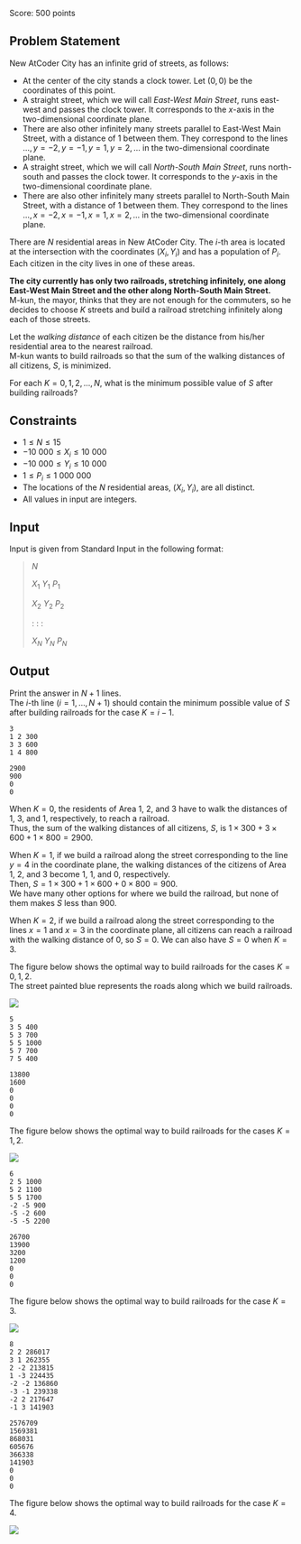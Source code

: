 Score: $500$ points

## Problem Statement

New AtCoder City has an infinite grid of streets, as follows:

- At the center of the city stands a clock tower. Let $(0, 0)$ be the coordinates of this point.
- A straight street, which we will call *East-West Main Street*, runs east-west and passes the clock tower. It corresponds to the $x$-axis in the two-dimensional coordinate plane.
- There are also other infinitely many streets parallel to East-West Main Street, with a distance of $1$ between them. They correspond to the lines $\ldots, y = -2, y = -1, y = 1, y = 2, \ldots$ in the two-dimensional coordinate plane.
- A straight street, which we will call *North-South Main Street*, runs north-south and passes the clock tower. It corresponds to the $y$-axis in the two-dimensional coordinate plane.
- There are also other infinitely many streets parallel to North-South Main Street, with a distance of $1$ between them. They correspond to the lines $\ldots, x = -2, x = -1, x = 1, x = 2, \ldots$ in the two-dimensional coordinate plane.

There are $N$ residential areas in New AtCoder City. The $i$-th area is located at the intersection with the coordinates $(X_i, Y_i)$ and has a population of $P_i$. Each citizen in the city lives in one of these areas.

**The city currently has only two railroads, stretching infinitely, one along East-West Main Street and the other along North-South Main Street.**<br>
M-kun, the mayor, thinks that they are not enough for the commuters, so he decides to choose $K$ streets and build a railroad stretching infinitely along each of those streets.

Let the *walking distance* of each citizen be the distance from his/her residential area to the nearest railroad.<br>
M-kun wants to build railroads so that the sum of the walking distances of all citizens, $S$, is minimized.

For each $K = 0, 1, 2, \dots, N$, what is the minimum possible value of $S$ after building railroads?

## Constraints

- $1 \leq N \leq 15$
- $-10 \ 000 \leq X_i \leq 10 \ 000$
- $-10 \ 000 \leq Y_i \leq 10 \ 000$
- $1 \leq P_i \leq 1 \ 000 \ 000$
- The locations of the $N$ residential areas, $(X_i, Y_i)$, are all distinct.
- All values in input are integers.

## Input

Input is given from Standard Input in the following format:

> $N$
> 
> $X_1$ $Y_1$ $P_1$
> 
> $X_2$ $Y_2$ $P_2$
> 
>  $:$  $:$  $:$
> 
> $X_N$ $Y_N$ $P_N$

## Output

Print the answer in $N+1$ lines.<br>
The $i$-th line $(i = 1, \ldots, N+1)$ should contain the minimum possible value of $S$ after building railroads for the case $K = i-1$.

```input1
3
1 2 300
3 3 600
1 4 800
```

```output1
2900
900
0
0
```

When $K = 0$, the residents of Area $1$, $2$, and $3$ have to walk the distances of $1$, $3$, and $1$, respectively, to reach a railroad.<br>
Thus, the sum of the walking distances of all citizens, $S$, is $1 \times 300 + 3 \times 600 + 1 \times 800 = 2900$.

When $K = 1$, if we build a railroad along the street corresponding to the line $y = 4$ in the coordinate plane, the walking distances of the citizens of Area $1$, $2$, and $3$ become $1$, $1$, and $0$, respectively.<br>
Then, $S = 1 \times 300 + 1 \times 600 + 0 \times 800 = 900$.<br>
We have many other options for where we build the railroad, but none of them makes $S$ less than $900$.

When $K = 2$, if we build a railroad along the street corresponding to the lines $x = 1$ and $x = 3$ in the coordinate plane, all citizens can reach a railroad with the walking distance of $0$, so $S = 0$. We can also have $S = 0$ when $K = 3$.

The figure below shows the optimal way to build railroads for the cases $K = 0, 1, 2$.<br>
The street painted blue represents the roads along which we build railroads.

![](https://img.atcoder.jp/m-solutions2020/fc274bed71a4c37706550fa083496d39.png)

```input2
5
3 5 400
5 3 700
5 5 1000
5 7 700
7 5 400
```

```output2
13800
1600
0
0
0
0
```

The figure below shows the optimal way to build railroads for the cases $K = 1, 2$.

![](https://img.atcoder.jp/m-solutions2020/7c6b7a31998a1c46fba4c0679b023822.png)

```input3
6
2 5 1000
5 2 1100
5 5 1700
-2 -5 900
-5 -2 600
-5 -5 2200
```

```output3
26700
13900
3200
1200
0
0
0
```

The figure below shows the optimal way to build railroads for the case $K = 3$.

![](https://img.atcoder.jp/m-solutions2020/0453fa9c2f02c3bd5d5f9e20d0e8e589.png)

```input4
8
2 2 286017
3 1 262355
2 -2 213815
1 -3 224435
-2 -2 136860
-3 -1 239338
-2 2 217647
-1 3 141903
```

```output4
2576709
1569381
868031
605676
366338
141903
0
0
0
```

The figure below shows the optimal way to build railroads for the case $K = 4$.

![](https://img.atcoder.jp/m-solutions2020/464ce76d1d7d72638eb372342f8386c5.png)